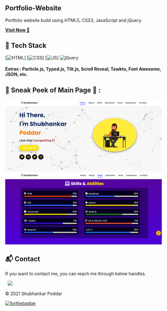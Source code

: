 ## Portfolio-Website
Portfolio website build using HTML5, CSS3, JavaScript and jQuery.

<a href="https://codeaholic-shub.github.io/Portfolio_Shubhankar/" target="_blank">**Visit Now** 🚀</a>


## 📌 Tech Stack
[![HTML](https://img.shields.io/badge/html5%20-%23E34F26.svg?&style=for-the-badge&logo=html5&logoColor=white)]
[![CSS](https://img.shields.io/badge/css3%20-%231572B6.svg?&style=for-the-badge&logo=css3&logoColor=white)]
[![JS](https://img.shields.io/badge/javascript%20-%23323330.svg?&style=for-the-badge&logo=javascript&logoColor=%23F7DF1E)]
<img alt="jQuery" src="https://img.shields.io/badge/jquery-%230769AD.svg?style=for-the-badge&logo=jquery&logoColor=white"/>

#### Extras : Particle.js, Typed.js, Tilt.js, Scroll Reveal, Tawkto, Font Awesome, JSON, etc.

## 📌 Sneak Peek of Main Page 🙈 :
![mockup720](https://github.com/codeaholic-shub/Portfolio_Shubhankar/blob/main/assests/images/portfolio.png)
![skillsmockup](https://github.com/codeaholic-shub/Portfolio_Shubhankar/blob/main/assests/images/skills.png)


<h2>📬 Contact</h2>

If you want to contact me, you can reach me through below handles.

&nbsp;&nbsp;<a href="https://www.linkedin.com/in/shubhankar-poddar-b58684193/"><img src="https://www.felberpr.com/wp-content/uploads/linkedin-logo.png" width="30"></img></a>

© 2021 Shubhankar Poddar


[![forthebadge](https://forthebadge.com/images/badges/built-with-love.svg)](https://forthebadge.com)
